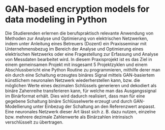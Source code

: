 # GAN-based encryption models for data modeling in Python 

Die Studierenden erlernen die berufspraktisch relevante Anwendung von Methoden zur Analyse und Optimierung von elektrischen Netzwerken, 
indem unter Anleitung eines Betreuers (Dozent) ein Praxisseminar mit Unternehmensbezug im Bereich der Analyse und Optimierung eines elektrischen Netzwerks oder eine Fragestellung zur Erfassung 
und Analyse von Messdaten bearbeitet wird. In diesem Praxisprojekt ist es das Ziel in einem gemeinsamen Projekt mit insgesamt 5 Projektzyklen und einem Abschlussbericht eine Python Routine zu 
programmieren, mithilfe derer man ein durch eine Schaltung erzeugtes binäres Signal mittels GAN-basiertem künstlichem neuronalen Netzwerk wiederherstellen kann, bzw. die möglichen Werte eines 
dezimalen Schlüssels generieren und dekodiert als binäre Zahenreihe transferieren kann, für welche man das Ausgangssignal im Binärformat erhält. Dies wird dadurch realisiert, dass man für eine 
gegebene Schaltung binäre Schlüsselwerte erzeugt und durch GAN-Modellierung unter Einbezug der Schaltung an den Referenzwert anpasst. Eine neuronales Netzwerk dieser Art lässt sich z. B. dazu 
nutzen, einzelne bzw. mehrere dezimale Zahlenwerte als Binärzahlen intrinsisch verschlüsselt zu übertragen.
